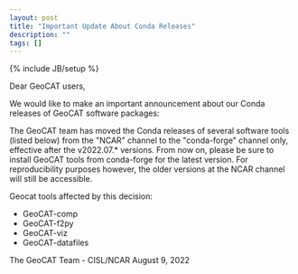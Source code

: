```yaml
---
layout: post
title: "Important Update About Conda Releases"
description: ""
tags: []
---
```

{% include JB/setup %}

Dear GeoCAT users,

We would like to make an important announcement about our Conda releases 
of GeoCAT software packages:

The GeoCAT team has moved the Conda releases of several software tools 
(listed below) from the "NCAR" channel to the "conda-forge" channel only, 
effective after the v2022.07.* versions. From now on, please be sure to 
install GeoCAT tools from conda-forge for the latest version. For 
reproducibility purposes however, the older versions at the NCAR channel 
will still be accessible.

Geocat tools affected by this decision:
- GeoCAT-comp
- GeoCAT-f2py
- GeoCAT-viz
- GeoCAT-datafiles

The GeoCAT Team - CISL/NCAR
August 9, 2022 
